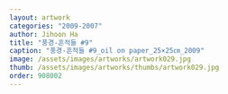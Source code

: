 ```yaml
---
layout: artwork
categories: "2009-2007"
author: Jihoon Ha
title: "풍경-흔적들 #9"
caption: "풍경-흔적들 #9_oil on paper_25×25㎝_2009"
image: /assets/images/artworks/artwork029.jpg
thumb: /assets/images/artworks/thumbs/artwork029.jpg
order: 908002
---
```


